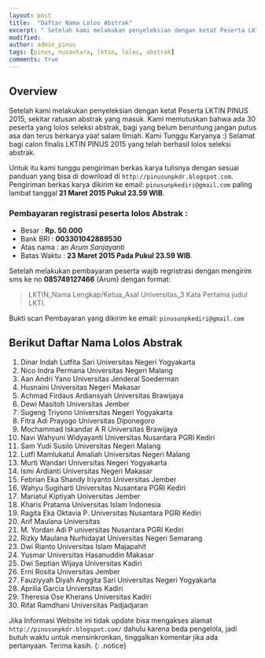 ```yaml
---
layout: post
title:  "Daftar Nama Lolos Abstrak"
excerpt: " Setelah kami melakukan penyeleksian dengan ketat Peserta LKTIN PINUS 2015, sekitar ratusan abstrak yang masuk. Kami memutuskan bahwa ada 30 peserta yang lolos seleksi abstrak, bagi yang belum beruntung jangan putus asa dan terus berkarya."
modified: 
author: admin_pinus
tags: [pinus, nusantara, lktin, lolos, abstrak]
comments: true
---
```


## Overview

Setelah kami melakukan penyeleksian dengan ketat Peserta LKTIN PINUS 2015, sekitar ratusan abstrak yang masuk. Kami memutuskan bahwa ada 30 peserta yang lolos seleksi abstrak, bagi yang belum beruntung jangan putus asa dan terus berkarya yaa! salam Ilmiah. Kami Tunggu Karyanya :) Selamat bagi calon finalis LKTIN PINUS 2015 yang telah berhasil lolos seleksi abstrak.

Untuk itu kami tunggu pengiriman berkas karya tulisnya dengan sesuai panduan yang bisa di download di `http://pinusunpkdr.blogspot.com`. Pengiriman berkas karya dikirim ke email: `pinusunpkediri@gmail.com` paling lambat tanggal **21 Maret 2015 Pukul 23.59 WIB**.

### Pembayaran registrasi peserta lolos Abstrak :

- Besar 		: **Rp. 50.000** 
- Bank BRI 	 	: **003301042889530** 
- Atas nama  	: an *Arum Sanjayanti* 
- Batas Waktu 	: **23 Maret 2015 Pada Pukul 23.59 WIB**.

Setelah melakukan pembayaran peserta wajib regristrasi dengan mengirim sms ke no **085749127466** (Arum) dengan format: 

> LKTIN_Nama Lengkap/Ketua_Asal Universitas_3 Kata Pertama judul LKTI. 

Bukti scan Pembayaran yang dikirim ke email: `pinusunpkediri@gmail.com`

## Berikut Daftar Nama Lolos Abstrak

1. Dinar Indah Lutfita Sari Universitas Negeri Yogyakarta
1. Nico Indra Permana Universitas Negeri Malang
3. Aan Andri Yano Universitas Jenderal Soederman
4. Husnaini Universitas Negeri Makasar
5. Achmad Firdaus Ardiansyah Universitas Brawijaya
6. Dewi Masitoh Universitas Jember
7. Sugeng Triyono Universitas Negeri Yogyakarta
8. Fitra Adi Prayogo Universitas Diponegoro
9. Mochammad Iskandar A R Universitas Brawijaya
10. Navi Wahyuni Widyayanti Universitas Nusantara PGRI Kediri
11. Sam Yudi Susilo Universitas Negeri Malang
12. Lutfi Mamlukatul Amaliah Universitas Negeri Malang
13. Murti Wandari Universitas Negeri Yogyakarta
14. Ismi Ardianti Universitas Negeri Makasar
15. Febrian Eka Shandy Iriyanto Universitas Jember
16. Wahyu Sugiharti Universitas Nusantara PGRI Kediri
17. Mariatul Kiptiyah Universitas Jember
18. Kharis Pratama Universitas Islam Indonesia
19. Ragita Eka Oktavia P. Universitas Nusantara PGRI Kediri
20. Arif Maulana Universitas 
21. M. Yordan Adi P universitas Nusantara PGRI Kediri
22. Rizky Maulana Nurhidayat Universitas Negeri Semarang
23. Dwi Rianto Universitas Islam Majapahit
24. Yusmar Universitas Hasanuddin Makasar
25. Dwi Septian Wijaya Universitas Kadiri
26. Erni Rosita Universitas Jember
27. Fauziyyah Diyah Anggita Sari Universitas Negeri Yogyakarta
28. Aprilia Garcia Universitas Kadiri
29. Theresia Ose Kherans Universitas Kadiri
30. Rifat Ramdhani Universitas Padjadjaran

Jika Informasi Website ini tidak update bisa mengakses alamat `http://pinusunpkdr.blogspot.com/` dahulu karena beda pengelola, jadi butuh waktu untuk mensinkronkan, tinggalkan komentar jika ada pertanyaan. Terima kasih.
{: .notice}